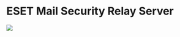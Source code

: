 # ESET Mail Security Relay Server

<a href="https://portal.azure.com/#create/Microsoft.Template/uri/
https%3A%2F%2Fraw.githubusercontent.com%2Fd-maasland%2Fazure-relay%2Fmaster%2Fazuredeploy.json" target="_blank">
    <img src="http://azuredeploy.net/deploybutton.png"/>
</a>
